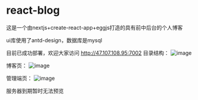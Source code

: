 # react-blog

这是一个由nextjs+create-react-app+eggjs打造的具有前中后台的个人博客

ui库使用了antd-design，数据库是mysql

目前已成功部署，欢迎大家访问 http://47.107.108.95:7002
目录结构：
![image](https://user-images.githubusercontent.com/58356486/152273708-b9b61a60-a7a1-469d-9ae4-360b2a6e5e48.png)

博客页：
![image](https://user-images.githubusercontent.com/58356486/151473267-a621fe73-0719-4f64-8474-78a0921132e9.png)

管理端页：
 ![image](https://user-images.githubusercontent.com/58356486/151473432-8772d97c-03ae-4f6a-bb45-f0466e29c537.png)


服务器到期暂时无法预览
